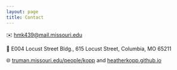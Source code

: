 ```yaml
---
layout: page
title: Contact
---
```


:envelope: [hmk439@mail.missouri.edu](href="mailto:hmk439@mail.missouri.edu")

:round_pushpin: E004 Locust Street Bldg., 615 Locust Street, Columbia, MO 65211

:globe_with_meridians: [truman.missouri.edu/people/kopp](https://truman.missouri.edu/people/kopp) and [heatherkopp.github.io](https://heatherkopp.github.io/)

